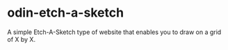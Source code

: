 # odin-etch-a-sketch
A simple Etch-A-Sketch type of website that enables you to draw on a grid of X by X.
